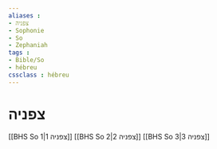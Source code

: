 ```yaml
---
aliases : 
- צפניה
- Sophonie
- So
- Zephaniah
tags : 
- Bible/So
- hébreu
cssclass : hébreu
---
```


# צפניה

[[BHS So 1|צפניה 1]]
[[BHS So 2|צפניה 2]]
[[BHS So 3|צפניה 3]]
